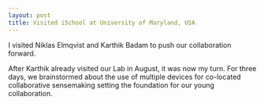 ```yaml
---
layout: post
title: Visited iSchool at University of Maryland, USA
---
```


I visited Niklas Elmqvist and Karthik Badam to push our collaboration forward.

After Karthik already visited our Lab in August, it was now my turn. For three days, we brainstormed about the use of multiple devices for co-located collaborative sensemaking setting the foundation for our young collaboration.